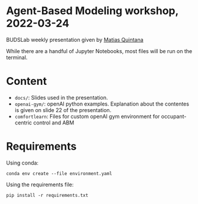 # Agent-Based Modeling workshop, 2022-03-24

BUDSLab weekly presentation given by [Matias Quintana](https://matiasquintana.com/)

While there are a handful of Jupyter Notebooks, most files will be run on the terminal.

# Content

- `docs/`: Slides used in the presentation.
- `openai-gym/`: openAI python examples. Explanation about the contentes is given on slide 22 of the presentation.
- `comfortlearn`: Files for custom openAI gym environment for occupant-centric control and ABM

# Requirements

Using conda:

```
conda env create --file environment.yaml
```

Using the requirements file:
```
pip install -r requirements.txt
```

